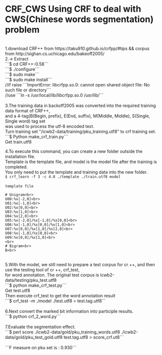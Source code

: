 # CRF_CWS Using CRF to deal with CWS(Chinese words segmentation) problem
<br>
1.download CRF++ from https://taku910.github.io/crfpp/#tips   &&  corpus from http://sighan.cs.uchicago.edu/bakeoff2005/ <br>
2.-> Extract  <br>
```$ cd CRF++-0.58``` <br>
```$ ./configure``` <br>
```$ sudo make```<br>
```$ sudo make install```<br>
//if raise ```ImportError: libcrfpp.so.0: cannot open shared object file: No such file or directory```<br>
//use ```ln -s /usr/local/lib/libcrfpp.so.0 /usr/lib/```<br>
<br>
3.The training data in backoff2005 was converted into the required training data format of CRF++, <br>
and a 4-tag(B(Begin, prefix), E(End, suffix), M(Middle, Middle), S(Single, Single word) tag set <br>
was used to process the utf-8 encoded text.<br>
Turn training set "/icwb2-data/training/pku_training.utf8" to crf training set.<br>
```$ Python make_crf_train.py```<br>
Get train.utf8<br>

4.To execute this command, you can create a new folder outside the installation file. <br>
Template is the template file, and model is the model file after the training is completed. <br>
You only need to put the template and training data into the new folder.<br>
```$ crf_learn -f 3 -c 4.0 ./template ./train.utf8 model```<br>
<br>
```template file```<br>
```
# Unigram<br>
U00:%x[-2,0]<br>
U01:%x[-1,0]<br>
U02:%x[0,0]<br>
U03:%x[1,0]<br>
U04:%x[2,0]<br>
U05:%x[-2,0]/%x[-1,0]/%x[0,0]<br>
U06:%x[-1,0]/%x[0,0]/%x[1,0]<br>
U07:%x[0,0]/%x[1,0]/%x[2,0]<br>
U08:%x[-1,0]/%x[0,0]<br>
U09:%x[0,0]/%x[1,0]<br>
<br>
# Bigram<br>
B<br>
```
<br>
5.With the model, we still need to prepare a test corpus for cr ++, and then use the testing tool of cr ++, crf_test, <br>
for word annotation. The original test corpus is icwb2-data/testing/pku_test.utf8<br>
```$ python make_crf_test.py```<br>
Get test.utf8<br>
Then execute crf_test to get the word annotation result<br>
```$ crf_test -m ./model  ./test.utf8 > test.tag.utf8```<br>
<br>
6.Next convert the marked bit information into participle results.<br>
```$ python crf_2_word.py```<br>
<br>
7.Evaluate the segmentation effect.<br>
```$ perl score ./icwb2-data/gold/pku_training_words.utf8 ./icwb2-data/gold/pku_test_gold.utf8 test.tag.utf8 > score_crf.ut8```<br>
<br>
```F measure on pku set is : 0.930```<br>
